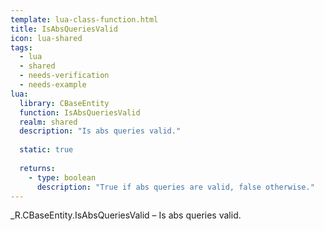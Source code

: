 ```yaml
---
template: lua-class-function.html
title: IsAbsQueriesValid
icon: lua-shared
tags:
  - lua
  - shared
  - needs-verification
  - needs-example
lua:
  library: CBaseEntity
  function: IsAbsQueriesValid
  realm: shared
  description: "Is abs queries valid."
  
  static: true
  
  returns:
    - type: boolean
      description: "True if abs queries are valid, false otherwise."
---
```


<div class="lua__search__keywords">
_R.CBaseEntity.IsAbsQueriesValid &#x2013; Is abs queries valid.
</div>

